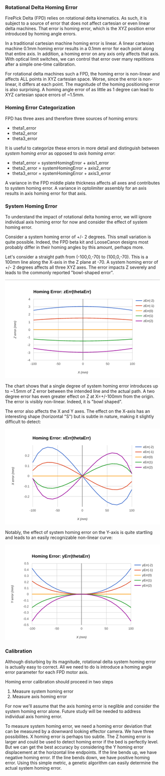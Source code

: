 ### Rotational Delta Homing Error
FirePick Delta (FPD) relies on rotational delta kinematics. As such, it
is subject to a source of error that does not affect cartesian
or even linear delta machines. That error is homing error, which
is the XYZ position error introduced by homing angle errors.

In a traditional cartesian machine homing error is linear.
A linear cartesian machine 0.1mm homing error results in a 0.1mm error 
for each point along that entire axis. In addition, a homing error on any axis only
affects that axis. With optical limit switches, we can 
control that error over many repititions after a simple
one-time calibration.

For rotational delta machines such a FPD, the homing error is
non-linear and affects ALL points in XYZ cartesian space.
Worse, since the error is non-linear, it differs at each point.
The magnitude of the homing positioning error is also surprising.
A homing angle error of as little as 1 degree can lead to XYZ
cartesian space errors of ~1.5mm.

### Homing Error Categorization
FPD has three axes and therefore three sources of homing errors:

* theta1_error
* theta2_error
* theta3_error

It is useful to categorize these errors in more detail and
distinguish between *system homing error* as opposed to
*axis homing error*:

* theta1_error = systemHomingError + axis1_error
* theta2_error = systemHomingError + axis2_error
* theta3_error = systemHomingError + axis3_error

A variance in the FPD middle plate thickness affects
all axes and contributes to system homing error. A variance in optolimiter
assembly for an axis results in axis homing error for
that axis.

### System Homing Error
To understand the impact of rotational delta homing error, we will
ignore individual axis homing error for now and consider the effect
of system homing error.

Consider a system homing error of +/- 2 degrees. This small
variation is quite possible. Indeed, the FPD beta kit and
LooseCanon designs most probably differ in their homing angles by 
this amount, perhaps more.

Let's consider a straight path from (-100,0,-70) to (100,0,-70).
This is a 100mm line along the X-axis in the Z plane at -70. A system homing error
of +/- 2 degrees affects all three XYZ axes. The error impacts
Z severely and leads to the commonly reported "bowl-shaped error".

![](https://github.com/firepick1/fpd-vision/blob/master/XP008-Homing-Error/img/ZHomingError.png)

The chart shows that a single degree of system homing error introduces
up to ~1.5mm of Z error between the intended line and the actual path.
A two degree error has even
greater effect on Z at X=+/-100mm from the origin. The error is visibly
non-linear. Indeed, it is "bowl shaped".

The error also affects the X and Y axes. The effect on the X-axis
has an interesting shape (horizontal "S") but is subtle in nature,
making it slightly difficult to detect:

![](https://github.com/firepick1/fpd-vision/blob/master/XP008-Homing-Error/img/XHomingError.png)

Notably, the effect of system homing error on the Y-axis
is quite startling and leads to an easily recognizable non-linear curve:

![](https://github.com/firepick1/fpd-vision/blob/master/XP008-Homing-Error/img/YHomingError.png)

### Calibration
Although disturbing by its magnitude, rotational delta system homing error
is actually easy to correct. All we need to do is introduce a homing
angle error parameter for each FPD motor axis.

Homing error calibration should proceed in two steps

1. Measure system homing error
2. Measure axis homing error

For now we'll assume that the axis homing error is neglible
and consider the system homing error alone. Future study
will be needed to address individual axis homing error.

To measure system homing error, we need a homing error deviation that can be measured
by a downward looking effector camera. We have three possibilites.
X homing error is perhaps too subtle. The Z homing error is larger
and could be
used to detect homing error if the bed is perfectly level. 
But we can get the best accuracy by considering the Y homing error 
displacement at the horizontal line endpoints. 
If the line bends up, we have 
negative homing error. If the line bends down, we have positive
homing error. Using this simple metric, a genetic algorithm
can easily determine the actual system homing error.


